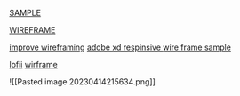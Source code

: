 [SAMPLE](https://xd.adobe.com/view/e41632fd-10b1-4306-ad1e-83f985bc632a-b145/)

[WIREFRAME](https://xd.adobe.com/view/ff1c2958-5bbe-4b9c-8cd9-76a34155db1b-aa4f/screen/e90af583-e9ec-4276-b6e7-2288a7a2fbc2/?fullscreen)

[improve wireframing](https://xd.adobe.com/ideas/process/wireframing/benefits-of-annotating-wireframes/)
[adobe xd respinsive ](https://creativecloud.adobe.com/cc/discover/article/how-to-make-a-responsive-design-in-adobe-xd?locale=en)
[wire frame sample](https://www.behance.net/gallery/50446361/Fancykitchentoolscom-User-flow)

[lofii](https://xd.adobe.com/view/71cb23fc-e183-447d-9992-d5ea6da41d6a-2498/?fullscreen)
[wirframe](https://coursera-assessments.s3.amazonaws.com/assessments/1681210498427/bbf42abc-f73f-4237-b2b1-a371e1a75849/Rental%20Homes%20%E2%80%94%2010%20lutego%2C%2011.28.11.pdf)

![[Pasted image 20230414215634.png]]
[](https://www.coursera.org/learn/responsive-web-design-adobe-xd/peer/mSyoN/weekly-challenge-5-create-a-high-fidelity-prototype-for-a-website/review/Zt0f2trKEe2vGg5I2vMMYw)